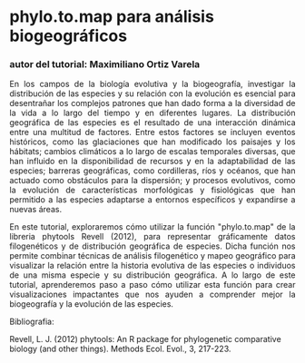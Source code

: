 
# phylo.to.map para análisis biogeográficos
### autor del tutorial: Maximiliano Ortiz Varela

<div style="text-align: justify">
En los campos de la biología evolutiva y la biogeografía, investigar la distribución de las especies y su relación con la evolución es esencial para desentrañar los complejos patrones que han dado forma a la diversidad de la vida a lo largo del tiempo y en diferentes lugares. La distribución geográfica de las especies es el resultado de una interacción dinámica entre una multitud de factores. Entre estos factores se incluyen eventos históricos, como las glaciaciones que han modificado los paisajes y los hábitats; cambios climáticos a lo largo de escalas temporales diversas, que han influido en la disponibilidad de recursos y en la adaptabilidad de las especies; barreras geográficas, como cordilleras, ríos y océanos, que han actuado como obstáculos para la dispersión; y procesos evolutivos, como la evolución de características morfológicas y fisiológicas que han permitido a las especies adaptarse a entornos específicos y expandirse a nuevas áreas.

En este tutorial, exploraremos cómo utilizar la función "phylo.to.map" de la libreria phytools Revell (2012), para representar gráficamente datos filogenéticos y de distribución geográfica de especies. Dicha función nos permite combinar técnicas de análisis filogenético y mapeo geográfico para visualizar la relación entre la historia evolutiva de las especies o individuos de una misma especie y su distribución geográfica. A lo largo de este tutorial, aprenderemos paso a paso cómo utilizar esta función para crear visualizaciones impactantes que nos ayuden a comprender mejor la biogeografía y la evolución de las especies. 
</div>

Bibliografia:

Revell, L. J. (2012) phytools: An R package for phylogenetic comparative biology (and other things). Methods Ecol. Evol., 3, 217-223.

